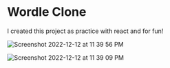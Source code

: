 # Wordle Clone

I created this project as practice with react and for fun!

![Screenshot 2022-12-12 at 11 39 56 PM](https://user-images.githubusercontent.com/93356900/207228177-7cbc9867-2df7-44cf-a834-0868960aa089.png)

![Screenshot 2022-12-12 at 11 39 09 PM](https://user-images.githubusercontent.com/93356900/207228089-9fe32b4e-7b14-4dd9-998a-4137616e115f.png)
